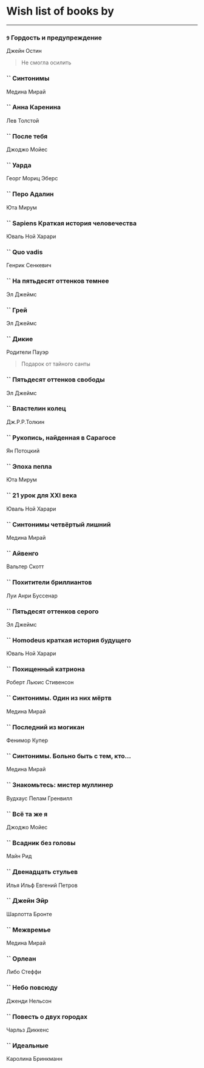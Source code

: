# Wish list of books by [](http://vk.com/id128917939)
---

### `9` Гордость и предупреждение
Джейн Остин
> Не смогла осилить

### `` Синтонимы
Медина Мирай

### `` Анна Каренина
Лев Толстой

### `` После тебя
Джоджо Мойес

### `` Уарда
Георг Мориц Эберс

### `` Перо Адалин
Юта Мирум

### `` Sapiens Краткая история человечества
Юваль Ной Харари

### `` Quo vadis
Генрик Сенкевич

### `` На пятьдесят оттенков темнее
Эл Джеймс

### `` Грей
Эл Джеймс

### `` Дикие
Родители Пауэр
> Подарок от тайного санты

### `` Пятьдесят оттенков свободы
Эл Джеймс

### `` Властелин колец
Дж.Р.Р.Толкин

### `` Рукопись, найденная в Сарагосе
Ян Потоцкий

### `` Эпоха пепла
Юта Мирум

### `` 21 урок для XXI века
Юваль Ной Харари

### `` Синтонимы четвёртый лишний
Медина Мирай

### `` Айвенго
Вальтер Скотт

### `` Похитители бриллиантов
Луи Анри Буссенар

### `` Пятьдесят оттенков серого
Эл Джеймс

### `` Homodeus краткая история будущего
Юваль Ной Харари

### `` Похищенный катриона
Роберт Льюис Стивенсон

### `` Синтонимы. Один из них мёртв
Медина Мирай

### `` Последний из могикан
Фенимор Купер

### `` Синтонимы. Больно быть с тем, кто...
Медина Мирай

### `` Знакомьтесь: мистер муллинер
Вудхаус Пелам Гренвилл

### `` Всё та же я
Джоджо Мойес

### `` Всадник без головы
Майн Рид

### `` Двенадцать стульев
Илья Ильф Евгений Петров

### `` Джейн Эйр
Шарлотта Бронте

### `` Межвремье
Медина Мирай

### `` Орлеан
Либо Стеффи

### `` Небо повсюду
Дженди Нельсон

### `` Повесть о двух городах
Чарльз Диккенс

### `` Идеальные
Каролина Бринкманн

